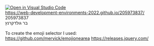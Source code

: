 [![Open in Visual Studio Code](https://classroom.github.com/assets/open-in-vscode-c66648af7eb3fe8bc4f294546bfd86ef473780cde1dea487d3c4ff354943c9ae.svg)](https://classroom.github.com/online_ide?assignment_repo_id=7587685&assignment_repo_type=AssignmentRepo)
<br/>
https://web-development-environments-2022.github.io/205973837/<br/>
205973837<br/>
בר גולדקרנץ<br/>
<br/>
To create the emoji selector I used: <br/>
https://github.com/mervick/emojionearea
https://releases.jquery.com/
